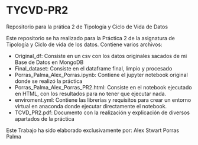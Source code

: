 # TYCVD-PR2
Repositorio para la prática 2 de Tipología y Ciclo de Vida de Datos

Este repositorio se ha realizado para la Práctica 2 de la asignatura de Tipología y Ciclo de vida de los datos.
Contiene varios archivos:
- Original_df: Consiste en un csv con los datos originales sacados de mi Base de Datos en MongoDB
- Final_dataset: Consiste en el dataframe final, limpio y procesado
- Porras_Palma_Alex_Porras.ipynb: Contiene el jupyter notebook original donde se realizó la práctica
- Porras_Palma_Alex_Porras_PR2.html: Consiste en el notebook ejecutado en HTML, con los resultados para no tener que ejecutar nada.
- enviroment.yml: Contiene las librerías y requisitos para crear un entorno virtual en anaconda donde ejecutar directamente el notebook.
- TCVD_PR2.pdf: Documento con la realización y explicación de diversos apartados de la práctica

Este Trabajo ha sido elaborado exclusivamente por: Alex Stwart Porras Palma
